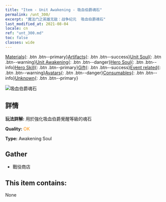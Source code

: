 ```yaml
---
title: "Item - Unit Awakening - 吸血伯爵魂石"
permalink: /unt_300/
excerpt: "魔法门之英雄无敌：战争纪元  吸血伯爵魂石"
last_modified_at: 2021-08-04
locale: cn
ref: "unt_300.md"
toc: false
classes: wide
---
```

 [Materials](/ItemsCN/){: .btn .btn--primary}[Artifacts](/ItemsCN/Artifacts/){: .btn .btn--success}[Unit Soul](/ItemsCN/UnitSoul/){: .btn .btn--warning}[Unit Awakening](/ItemsCN/UnitAwakening/){: .btn .btn--danger}[Hero Soul](/ItemsCN/HeroSoul/){: .btn .btn--info}[Hero Skill](/ItemsCN/HeroSkill/){: .btn .btn--primary}[Gift](/ItemsCN/Gift/){: .btn .btn--success}[Event related](/ItemsCN/Events/){: .btn .btn--warning}[Avatars](/ItemsCN/Avatars/){: .btn .btn--danger}[Consumables](/ItemsCN/Consumables/){: .btn .btn--info}[Unknown](/ItemsCN/Unknown/){: .btn .btn--primary}

 ![吸血伯爵魂石](/images/u/tia_xixuegui.jpg)

## 詳情
 **玩法詳解:** 用於強化吸血伯爵覺醒等級的魂石

 **Quality:** <span style="color: #FF8C00">OK</span>

 **Type:** Awakening Soul

## Gather

*    戰役商店 

## This item contains:

  None

